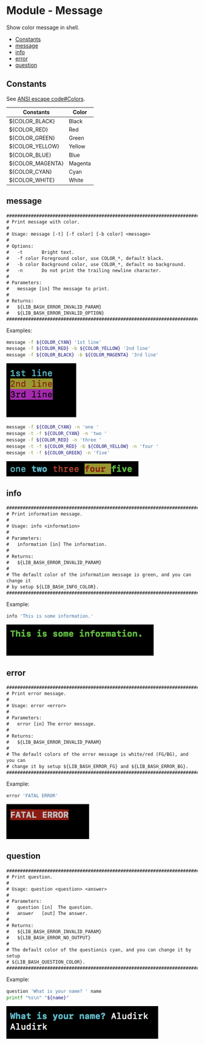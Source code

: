 # Module - Message

Show color message in shell.

* [Constants](#constants)
* [message](#message)
* [info](#info)
* [error](#error)
* [question](#question)

## Constants

See [ANSI escape code#Colors](https://en.wikipedia.org/wiki/ANSI_escape_code#Colors).

Constants | Color
----- | -----
${COLOR_BLACK} | Black
${COLOR_RED} | Red
${COLOR_GREEN} | Green
${COLOR_YELLOW} | Yellow
${COLOR_BLUE} | Blue
${COLOR_MAGENTA} | Magenta
${COLOR_CYAN} | Cyan
${COLOR_WHITE} | White

## message

```
################################################################################
# Print message with color.
#
# Usage: message [-t] [-f color] [-b color] <message>
#
# Options:
#   -t       Bright text.
#   -f color Foreground color, use COLOR_*, default black.
#   -b color Background color, use COLOR_*, default no background.
#   -n       Do not print the trailing newline character.
#
# Parameters:
#   message [in] The message to print.
#
# Returns:
#   ${LIB_BASH_ERROR_INVALID_PARAM}
#   ${LIB_BASH_ERROR_INVALID_OPTION}
################################################################################
```

Examples:
```bash
message -f ${COLOR_CYAN} '1st line'
message -f ${COLOR_RED} -b ${COLOR_YELLOW} '2nd line'
message -f ${COLOR_BLACK} -b ${COLOR_MAGENTA} '3rd line'
```
![message example 1](res/message1.png)

```bash
message -f ${COLOR_CYAN} -n 'one '
message -t -f ${COLOR_CYAN} -n 'two '
message -f ${COLOR_RED} -n 'three '
message -t -f ${COLOR_RED} -b ${COLOR_YELLOW} -n 'four '
message -t -f ${COLOR_GREEN} -n 'five'
```
![message example 2](res/message2.png)

## info

```
################################################################################
# Print information message.
#
# Usage: info <information>
#
# Parameters:
#   information [in] The information.
#
# Returns:
#   ${LIB_BASH_ERROR_INVALID_PARAM}
#
# The default color of the information message is green, and you can change it
# by setup ${LIB_BASH_INFO_COLOR}.
################################################################################
```

Example:
```bash
info 'This is some information.'
```
![info example](res/info.png)

## error

```
################################################################################
# Print error message.
#
# Usage: error <error>
#
# Parameters:
#   error [in] The error message.
#
# Returns:
#   ${LIB_BASH_ERROR_INVALID_PARAM}
#
# The default colors of the error message is white/red (FG/BG), and you can
# change it by setup ${LIB_BASH_ERROR_FG} and ${LIB_BASH_ERROR_BG}.
################################################################################
```

Example:
```bash
error 'FATAL ERROR'
```
![error example](res/error.png)

## question

```
################################################################################
# Print question.
#
# Usage: question <question> <answer>
#
# Parameters:
#   question [in]  The question.
#   answer   [out] The answer.
#
# Returns:
#   ${LIB_BASH_ERROR_INVALID_PARAM}
#   ${LIB_BASH_ERROR_NO_OUTPUT}
#
# The default color of the questionis cyan, and you can change it by setup
# ${LIB_BASH_QUESTION_COLOR}.
################################################################################
```

Example:
```bash
question 'What is your name? ' name
printf "%s\n" "${name}"
```
![question example](res/question.png)
